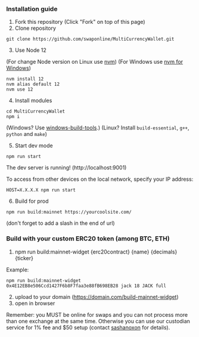 ### Installation guide

1. Fork this repository (Click "Fork" on top of this page)
2. Clone repository

```
git clone https://github.com/swaponline/MultiCurrencyWallet.git
```

3. Use Node 12

(For change Node version on Linux use [nvm](https://github.com/nvm-sh/nvm#installing-and-updating))
(For Windows use [nvm for Windows](https://github.com/coreybutler/nvm-windows))

```
nvm install 12
nvm alias default 12
nvm use 12
```

4. Install modules

```
cd MultiCurrencyWallet
npm i
```

(Windows? Use [windows-build-tools](https://www.npmjs.com/package/windows-build-tools).)
(Linux? Install `build-essential`, `g++`, `python` and `make`)

5. Start dev mode

```
npm run start
```

The dev server is running! (http://localhost:9001)

To access from other devices on the local network, specify your IP address:

```
HOST=X.X.X.X npm run start
```

6. Build for prod

```
npm run build:mainnet https://yourcoolsite.com/
```

(don't forget to add a slash in the end of url)


### Build with your custom ERC20 token (among BTC, ETH)

1. npm run build:mainnet-widget {erc20contract} {name} {decimals} {ticker}

Example:

```
npm run build:mainnet-widget 0x4E12EB8e506Ccd1427F6b8F7faa3e88fB698EB28 jack 18 JACK full
```

2. upload to your domain (https://domain.com/build-mainnet-widget)
3. open in browser

Remember: you MUST be online for swaps and you can not process more than one exchange at the same time. Otherwise you can use our custodian service for 1% fee and \$50 setup (contact [sashanoxon](https://t.me/sashanoxon) for details).